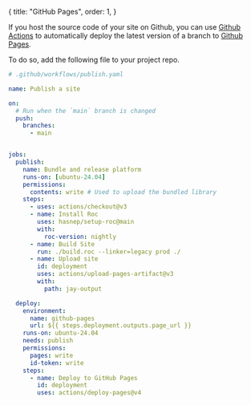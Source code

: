 {
    title: "GitHub Pages",
    order: 1,
}

If you host the source code of your site on Github, you can use [Github Actions][1] to automatically deploy the latest version of a branch to [Github Pages][2].

To do so, add the following file to your project repo.

```yaml
# .github/workflows/publish.yaml

name: Publish a site

on:
  # Run when the `main` branch is changed
  push:
    branches:
      - main


jobs:
  publish:
    name: Bundle and release platform
    runs-on: [ubuntu-24.04]
    permissions:
      contents: write # Used to upload the bundled library
    steps:
      - uses: actions/checkout@v3
      - name: Install Roc
        uses: hasnep/setup-roc@main
        with:
          roc-version: nightly
      - name: Build Site
        run: ./build.roc --linker=legacy prod ./
      - name: Upload site
        id: deployment
        uses: actions/upload-pages-artifact@v3
        with:
          path: jay-output

  deploy:
    environment:
      name: github-pages
      url: ${{ steps.deployment.outputs.page_url }}
    runs-on: ubuntu-24.04
    needs: publish
    permissions:
      pages: write
      id-token: write
    steps:
      - name: Deploy to GitHub Pages
        id: deployment
        uses: actions/deploy-pages@v4
```

[1]: https://github.com/features/actions
[2]: https://pages.github.com/
